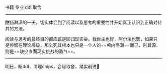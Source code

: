 书籍 专业 ddl 取舍
********
酣畅淋漓的一天，切实体会到了阅读以及思考的重要性并开始真正认识到正确对待其的方法。

阅读与思考的最终目的都应该是回归现实😀。救世主也好，阿尔法也罢，如果只是停留在理论层级，那么究其根本也只是一个人的==颅内高潮==而已，剖其源，则是==缺少直面现实挑战的勇气==。
*****
明日，断ddl，清理chips，合理取舍，踏实前进🤩
